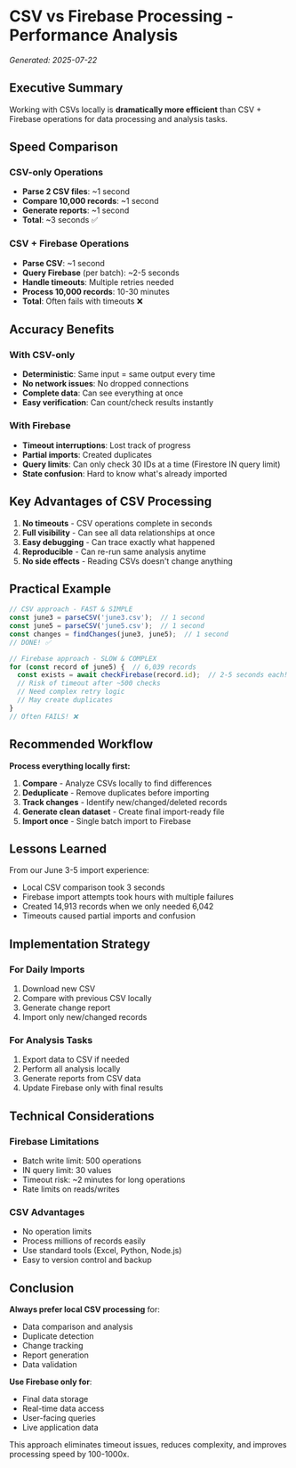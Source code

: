 # CSV vs Firebase Processing - Performance Analysis

*Generated: 2025-07-22*

## Executive Summary

Working with CSVs locally is **dramatically more efficient** than CSV + Firebase operations for data processing and analysis tasks.

## Speed Comparison

### CSV-only Operations
- **Parse 2 CSV files**: ~1 second
- **Compare 10,000 records**: ~1 second  
- **Generate reports**: ~1 second
- **Total**: ~3 seconds ✅

### CSV + Firebase Operations
- **Parse CSV**: ~1 second
- **Query Firebase** (per batch): ~2-5 seconds
- **Handle timeouts**: Multiple retries needed
- **Process 10,000 records**: 10-30 minutes
- **Total**: Often fails with timeouts ❌

## Accuracy Benefits

### With CSV-only
- **Deterministic**: Same input = same output every time
- **No network issues**: No dropped connections
- **Complete data**: Can see everything at once
- **Easy verification**: Can count/check results instantly

### With Firebase
- **Timeout interruptions**: Lost track of progress
- **Partial imports**: Created duplicates
- **Query limits**: Can only check 30 IDs at a time (Firestore IN query limit)
- **State confusion**: Hard to know what's already imported

## Key Advantages of CSV Processing

1. **No timeouts** - CSV operations complete in seconds
2. **Full visibility** - Can see all data relationships at once
3. **Easy debugging** - Can trace exactly what happened
4. **Reproducible** - Can re-run same analysis anytime
5. **No side effects** - Reading CSVs doesn't change anything

## Practical Example

```javascript
// CSV approach - FAST & SIMPLE
const june3 = parseCSV('june3.csv');  // 1 second
const june5 = parseCSV('june5.csv');  // 1 second
const changes = findChanges(june3, june5);  // 1 second
// DONE! ✅

// Firebase approach - SLOW & COMPLEX  
for (const record of june5) {  // 6,039 records
  const exists = await checkFirebase(record.id);  // 2-5 seconds each!
  // Risk of timeout after ~500 checks
  // Need complex retry logic
  // May create duplicates
}
// Often FAILS! ❌
```

## Recommended Workflow

**Process everything locally first:**

1. **Compare** - Analyze CSVs locally to find differences
2. **Deduplicate** - Remove duplicates before importing
3. **Track changes** - Identify new/changed/deleted records
4. **Generate clean dataset** - Create final import-ready file
5. **Import once** - Single batch import to Firebase

## Lessons Learned

From our June 3-5 import experience:
- Local CSV comparison took 3 seconds
- Firebase import attempts took hours with multiple failures
- Created 14,913 records when we only needed 6,042
- Timeouts caused partial imports and confusion

## Implementation Strategy

### For Daily Imports
1. Download new CSV
2. Compare with previous CSV locally
3. Generate change report
4. Import only new/changed records

### For Analysis Tasks
1. Export data to CSV if needed
2. Perform all analysis locally
3. Generate reports from CSV data
4. Update Firebase only with final results

## Technical Considerations

### Firebase Limitations
- Batch write limit: 500 operations
- IN query limit: 30 values
- Timeout risk: ~2 minutes for long operations
- Rate limits on reads/writes

### CSV Advantages
- No operation limits
- Process millions of records easily
- Use standard tools (Excel, Python, Node.js)
- Easy to version control and backup

## Conclusion

**Always prefer local CSV processing** for:
- Data comparison and analysis
- Duplicate detection
- Change tracking
- Report generation
- Data validation

**Use Firebase only for**:
- Final data storage
- Real-time data access
- User-facing queries
- Live application data

This approach eliminates timeout issues, reduces complexity, and improves processing speed by 100-1000x.
